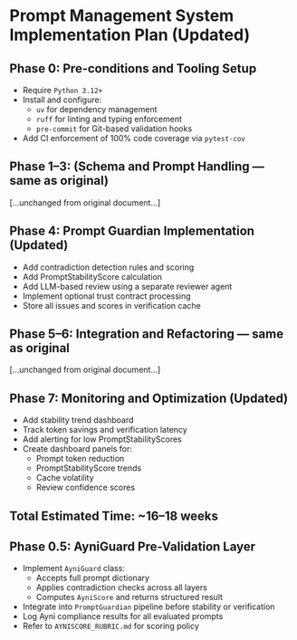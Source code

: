 
# Prompt Management System Implementation Plan (Updated)

## Phase 0: Pre-conditions and Tooling Setup

- Require `Python 3.12+`
- Install and configure:
  - `uv` for dependency management
  - `ruff` for linting and typing enforcement
  - `pre-commit` for Git-based validation hooks
- Add CI enforcement of 100% code coverage via `pytest-cov`

## Phase 1–3: (Schema and Prompt Handling — same as original)

[...unchanged from original document...]

## Phase 4: Prompt Guardian Implementation (Updated)

- Add contradiction detection rules and scoring
- Add PromptStabilityScore calculation
- Add LLM-based review using a separate reviewer agent
- Implement optional trust contract processing
- Store all issues and scores in verification cache

## Phase 5–6: Integration and Refactoring — same as original

[...unchanged from original document...]

## Phase 7: Monitoring and Optimization (Updated)

- Add stability trend dashboard
- Track token savings and verification latency
- Add alerting for low PromptStabilityScores
- Create dashboard panels for:
  - Prompt token reduction
  - PromptStabilityScore trends
  - Cache volatility
  - Review confidence scores

## Total Estimated Time: ~16–18 weeks


## Phase 0.5: AyniGuard Pre-Validation Layer

- Implement `AyniGuard` class:
  - Accepts full prompt dictionary
  - Applies contradiction checks across all layers
  - Computes `AyniScore` and returns structured result
- Integrate into `PromptGuardian` pipeline before stability or verification
- Log Ayni compliance results for all evaluated prompts
- Refer to `AYNISCORE_RUBRIC.md` for scoring policy